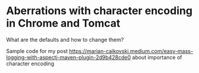 # Aberrations with character encoding in Chrome and Tomcat
What are the defaults  and how to change them?

Sample code for my post https://marian-caikovski.medium.com/easy-mass-logging-with-aspectj-maven-plugin-2d9b428cde0 about importance of character encoding
